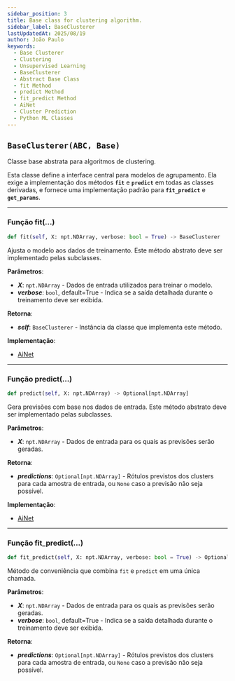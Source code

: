 ```yaml
---
sidebar_position: 3
title: Base class for clustering algorithm.
sidebar_label: BaseClusterer
lastUpdatedAt: 2025/08/19
author: João Paulo
keywords:
  - Base Clusterer
  - Clustering
  - Unsupervised Learning
  - BaseClusterer
  - Abstract Base Class
  - fit Method
  - predict Method
  - fit_predict Method
  - AiNet
  - Cluster Prediction
  - Python ML Classes
---
```


## ``BaseClusterer(ABC, Base)``
Classe base abstrata para algoritmos de clustering.

Esta classe define a interface central para modelos de agrupamento. Ela exige
a implementação dos métodos **`fit`** e **`predict`** em todas as classes derivadas,
e fornece uma implementação padrão para **`fit_predict`** e **`get_params`**.

---

### Função fit(...)

```python
def fit(self, X: npt.NDArray, verbose: bool = True) -> BaseClusterer
```

Ajusta o modelo aos dados de treinamento.
Este método abstrato deve ser implementado pelas subclasses.

**Parâmetros**:

* ***X***: `npt.NDArray` - Dados de entrada utilizados para treinar o modelo.
* ***verbose***: `bool`, default=True - Indica se a saída detalhada durante o treinamento deve ser exibida.

**Retorna**:

* ***self***: `BaseClusterer` - Instância da classe que implementa este método.

**Implementação**:

* [AiNet](/docs/aisp-techniques/immune-network-theory/ainet#função-fit)

---

### Função predict(...)

```python
def predict(self, X: npt.NDArray) -> Optional[npt.NDArray]
```

Gera previsões com base nos dados de entrada.
Este método abstrato deve ser implementado pelas subclasses.

**Parâmetros**:

* ***X***: `npt.NDArray` - Dados de entrada para os quais as previsões serão geradas.

**Retorna**:

* ***predictions***: `Optional[npt.NDArray]` - Rótulos previstos dos clusters para cada amostra de entrada, ou `None` caso a previsão não seja possível.

**Implementação**:

* [AiNet](/docs/aisp-techniques/immune-network-theory/ainet#função-predict)

---

### Função fit_predict(...)

```python
def fit_predict(self, X: npt.NDArray, verbose: bool = True) -> Optional[npt.NDArray]
```

Método de conveniência que combina `fit` e `predict` em uma única chamada.

**Parâmetros**:

* ***X***: `npt.NDArray` - Dados de entrada para os quais as previsões serão geradas.
* ***verbose***: `bool`, default=True - Indica se a saída detalhada durante o treinamento deve ser exibida.

**Retorna**:

* ***predictions***: `Optional[npt.NDArray]` - Rótulos previstos dos clusters para cada amostra de entrada, ou `None` caso a previsão não seja possível.